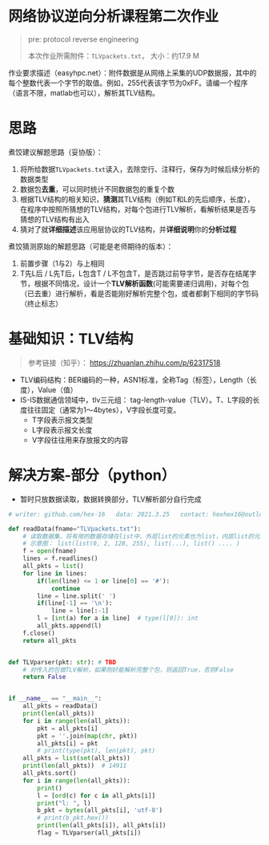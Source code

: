 # 网络协议逆向分析课程第二次作业

> pre: protocol reverse engineering
>
> 本次作业所需附件：`TLVpackets.txt`， 大小：约17.9 M

作业要求描述（easyhpc.net）：附件数据是从网络上采集的UDP数据报，其中的每个整数代表一个字节的取值。例如，255代表该字节为0xFF。请编一个程序（语言不限，matlab也可以），解析其TLV结构。



# 思路

煮饺建议解题思路（妥协版）：

1. 将所给数据`TLVpackets.txt`读入，去除空行、注释行，保存为时候后续分析的数据类型
2. 数据包**去重**，可以同时统计不同数据包的重复个数
3. 根据TLV结构的相关知识，**猜测**其TLV结构（例如T和L的先后顺序，长度），在程序中按照所猜想的TLV结构，对每个包进行TLV解析，看解析结果是否与猜想的TLV结构有出入
4. 猜对了就**详细描述**该应用层协议的TLV结构，并**详细说明**你的**分析过程**

煮饺猜测原始的解题思路（可能是老师期待的版本）：

1. 前置步骤（1与2）与上相同
2. T先L后 / L先T后，L包含T / L不包含T，是否跳过前导字节，是否存在结尾字节，根据不同情况，设计一个**TLV解析函数**(可能需要递归调用)，对每个包（已去重）进行解析，看是否能刚好解析完整个包，或者都剩下相同的字节码（终止标志）

# 基础知识：TLV结构

> 参考链接（知乎）： https://zhuanlan.zhihu.com/p/62317518

- TLV编码结构：BER编码的一种，ASN1标准，全称Tag（标签），Length（长度），Value（值）
- IS-IS数据通信领域中，tlv三元组： tag-length-value（TLV）。T、L字段的长度往往固定（通常为1～4bytes），V字段长度可变。
  - T字段表示报文类型
  - L字段表示报文长度
  - V字段往往用来存放报文的内容



# 解决方案-部分（python）

- 暂时只放数据读取，数据转换部分，TLV解析部分自行完成

```python
# writer: github.com/hex-16   data: 2021.3.25   contact: hexhex16@outlook.com

def readData(fname="TLVpackets.txt"):
    # 读取数据集，将有用的数据存储在list中，外层list的元素也为list，内层list的元素为字节取值（0~255），int型
    # 示意图： list(list(0, 2, 128, 255), list(...), list() .... )
    f = open(fname)
    lines = f.readlines()
    all_pkts = list()
    for line in lines:
        if(len(line) <= 1 or line[0] == '#'):
            continue
        line = line.split(' ')
        if(line[-1] == '\n'):
            line = line[:-1]
        l = [int(a) for a in line]  # type(l[0]): int
        all_pkts.append(l)
    f.close()
    return all_pkts


def TLVparser(pkt: str): # TBD
    # 对传入的包做TLV解析，如果刚好能解析完整个包，则返回True，否则False
    return False


if __name__ == "__main__":
    all_pkts = readData()
    print(len(all_pkts))
    for i in range(len(all_pkts)):
        pkt = all_pkts[i]
        pkt = ''.join(map(chr, pkt))
        all_pkts[i] = pkt
        # print(type(pkt), len(pkt), pkt)
    all_pkts = list(set(all_pkts))
    print(len(all_pkts))  # 14911
    all_pkts.sort()
    for i in range(len(all_pkts)):
        print()
        l = [ord(c) for c in all_pkts[i]]
        print("l: ", l)
        b_pkt = bytes(all_pkts[i], 'utf-8')
        # print(b_pkt.hex())
        print(len(all_pkts[i]), all_pkts[i])
        flag = TLVparser(all_pkts[i])
```

